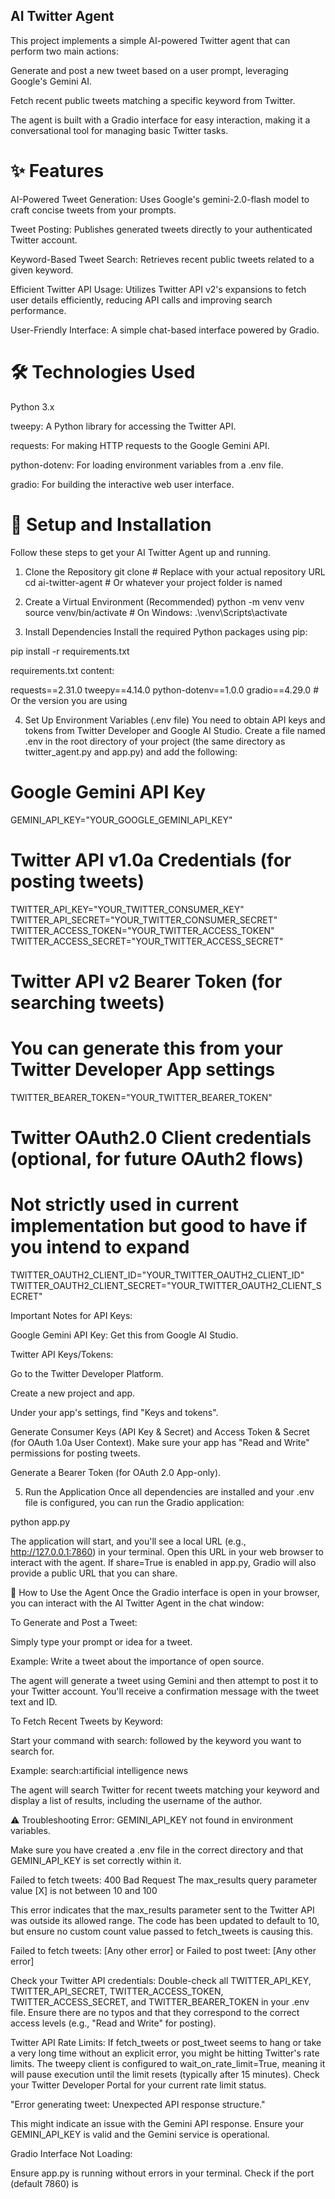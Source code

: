 ## AI Twitter Agent
This project implements a simple AI-powered Twitter agent that can perform two main actions:

Generate and post a new tweet based on a user prompt, leveraging Google's Gemini AI.

Fetch recent public tweets matching a specific keyword from Twitter.

The agent is built with a Gradio interface for easy interaction, making it a conversational tool for managing basic Twitter tasks.

# ✨ Features
AI-Powered Tweet Generation: Uses Google's gemini-2.0-flash model to craft concise tweets from your prompts.

Tweet Posting: Publishes generated tweets directly to your authenticated Twitter account.

Keyword-Based Tweet Search: Retrieves recent public tweets related to a given keyword.

Efficient Twitter API Usage: Utilizes Twitter API v2's expansions to fetch user details efficiently, reducing API calls and improving search performance.

User-Friendly Interface: A simple chat-based interface powered by Gradio.

# 🛠️ Technologies Used
Python 3.x

tweepy: A Python library for accessing the Twitter API.

requests: For making HTTP requests to the Google Gemini API.

python-dotenv: For loading environment variables from a .env file.

gradio: For building the interactive web user interface.

# 🚀 Setup and Installation
Follow these steps to get your AI Twitter Agent up and running.

1. Clone the Repository
git clone <your-repository-url> # Replace with your actual repository URL
cd ai-twitter-agent # Or whatever your project folder is named

2. Create a Virtual Environment (Recommended)
python -m venv venv
source venv/bin/activate # On Windows: .\venv\Scripts\activate

3. Install Dependencies
Install the required Python packages using pip:

pip install -r requirements.txt

requirements.txt content:

requests==2.31.0
tweepy==4.14.0
python-dotenv==1.0.0
gradio==4.29.0 # Or the version you are using

4. Set Up Environment Variables (.env file)
You need to obtain API keys and tokens from Twitter Developer and Google AI Studio. Create a file named .env in the root directory of your project (the same directory as twitter_agent.py and app.py) and add the following:

# Google Gemini API Key
GEMINI_API_KEY="YOUR_GOOGLE_GEMINI_API_KEY"

# Twitter API v1.0a Credentials (for posting tweets)
TWITTER_API_KEY="YOUR_TWITTER_CONSUMER_KEY"
TWITTER_API_SECRET="YOUR_TWITTER_CONSUMER_SECRET"
TWITTER_ACCESS_TOKEN="YOUR_TWITTER_ACCESS_TOKEN"
TWITTER_ACCESS_SECRET="YOUR_TWITTER_ACCESS_SECRET"

# Twitter API v2 Bearer Token (for searching tweets)
# You can generate this from your Twitter Developer App settings
TWITTER_BEARER_TOKEN="YOUR_TWITTER_BEARER_TOKEN"

# Twitter OAuth2.0 Client credentials (optional, for future OAuth2 flows)
# Not strictly used in current implementation but good to have if you intend to expand
TWITTER_OAUTH2_CLIENT_ID="YOUR_TWITTER_OAUTH2_CLIENT_ID"
TWITTER_OAUTH2_CLIENT_SECRET="YOUR_TWITTER_OAUTH2_CLIENT_SECRET"

Important Notes for API Keys:

Google Gemini API Key: Get this from Google AI Studio.

Twitter API Keys/Tokens:

Go to the Twitter Developer Platform.

Create a new project and app.

Under your app's settings, find "Keys and tokens".

Generate Consumer Keys (API Key & Secret) and Access Token & Secret (for OAuth 1.0a User Context). Make sure your app has "Read and Write" permissions for posting tweets.

Generate a Bearer Token (for OAuth 2.0 App-only).

5. Run the Application
Once all dependencies are installed and your .env file is configured, you can run the Gradio application:

python app.py

The application will start, and you'll see a local URL (e.g., http://127.0.0.1:7860) in your terminal. Open this URL in your web browser to interact with the agent. If share=True is enabled in app.py, Gradio will also provide a public URL that you can share.

📝 How to Use the Agent
Once the Gradio interface is open in your browser, you can interact with the AI Twitter Agent in the chat window:

To Generate and Post a Tweet:

Simply type your prompt or idea for a tweet.

Example: Write a tweet about the importance of open source.

The agent will generate a tweet using Gemini and then attempt to post it to your Twitter account. You'll receive a confirmation message with the tweet text and ID.

To Fetch Recent Tweets by Keyword:

Start your command with search: followed by the keyword you want to search for.

Example: search:artificial intelligence news

The agent will search Twitter for recent tweets matching your keyword and display a list of results, including the username of the author.

⚠️ Troubleshooting
Error: GEMINI_API_KEY not found in environment variables.

Make sure you have created a .env file in the correct directory and that GEMINI_API_KEY is set correctly within it.

Failed to fetch tweets: 400 Bad Request The max_results query parameter value [X] is not between 10 and 100

This error indicates that the max_results parameter sent to the Twitter API was outside its allowed range. The code has been updated to default to 10, but ensure no custom count value passed to fetch_tweets is causing this.

Failed to fetch tweets: [Any other error] or Failed to post tweet: [Any other error]

Check your Twitter API credentials: Double-check all TWITTER_API_KEY, TWITTER_API_SECRET, TWITTER_ACCESS_TOKEN, TWITTER_ACCESS_SECRET, and TWITTER_BEARER_TOKEN in your .env file. Ensure there are no typos and that they correspond to the correct access levels (e.g., "Read and Write" for posting).

Twitter API Rate Limits: If fetch_tweets or post_tweet seems to hang or take a very long time without an explicit error, you might be hitting Twitter's rate limits. The tweepy client is configured to wait_on_rate_limit=True, meaning it will pause execution until the limit resets (typically after 15 minutes). Check your Twitter Developer Portal for your current rate limit status.

"Error generating tweet: Unexpected API response structure."

This might indicate an issue with the Gemini API response. Ensure your GEMINI_API_KEY is valid and the Gemini service is operational.

Gradio Interface Not Loading:

Ensure app.py is running without errors in your terminal. Check if the port (default 7860) is


